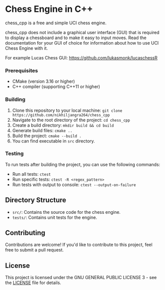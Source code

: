 # Chess Engine in C++

chess_cpp is a free and simple UCI chess engine.

chess_cpp does not include a graphical user interface (GUI) that is required to display a chessboard and to make it easy to input moves. 
Read the documentation for your GUI of choice for information about how to use UCI Chess Engine with it.

For example Lucas Chess GUI: https://github.com/lukasmonk/lucaschessR

### Prerequisites

- CMake (version 3.16 or higher)
- C++ compiler (supporting C++11 or higher)

### Building

1. Clone this repository to your local machine: `git clone https://github.com/nikhiljangra264/chess_cpp`
1. Navigate to the root directory of the project: `cd chess_cpp`
1. Create a build directory: `mkdir build && cd build`
1. Generate build files: `cmake ..`
1. Build the project: `cmake --build .`
1. You can find executable in `src` directory.

### Testing

To run tests after building the project, you can use the following commands:

- Run all tests: `ctest`
- Run specific tests: `ctest -R <regex_pattern>`
- Run tests with output to console: `ctest --output-on-failure`

## Directory Structure

- `src/`: Contains the source code for the chess engine.
- `tests/`: Contains unit tests for the engine.

## Contributing

Contributions are welcome! If you'd like to contribute to this project, feel free to submit a pull request.

## License

This project is licensed under the GNU GENERAL PUBLIC LICENSE 3 - see the [LICENSE](LICENSE) file for details.

